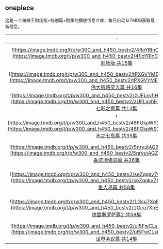 ## onepiece

这是一个海贼王剧场版+特别篇+剧集的播放信息仓库，每日自动从TMDB获取最新信息。

|  -  |  -  |  -  | 
|:---:|:---:|:---:| 
| ![https://image.tmdb.org/t/p/w300_and_h450_bestv2/4floYRInCRdi6Nk85lLQzGPbV5K.jpg](https://image.tmdb.org/t/p/w300_and_h450_bestv2/4floYRInCRdi6Nk85lLQzGPbV5K.jpg) <br> [剧场版 共15集](https://onepiece.aliang.link/index.html) | ![https://image.tmdb.org/t/p/w300_and_h450_bestv2/AidpQUAWUfPOVC91u47Ceb9a6Pb.jpg](https://image.tmdb.org/t/p/w300_and_h450_bestv2/AidpQUAWUfPOVC91u47Ceb9a6Pb.jpg) <br> [特别篇 共25集](https://onepiece.aliang.link/op/S00.html) | ![https://image.tmdb.org/t/p/w300_and_h450_bestv2/flO9XhezL15AXAwutkbSlztiAIQ.jpg](https://image.tmdb.org/t/p/w300_and_h450_bestv2/flO9XhezL15AXAwutkbSlztiAIQ.jpg) <br> [东海篇 共61集](https://onepiece.aliang.link/op/S01.html) | 
| ![https://image.tmdb.org/t/p/w300_and_h450_bestv2/tPXGVYMEMbfrn9rfUuRUVodkHNv.jpg](https://image.tmdb.org/t/p/w300_and_h450_bestv2/tPXGVYMEMbfrn9rfUuRUVodkHNv.jpg) <br> [伟大航路突入篇 共16集](https://onepiece.aliang.link/op/S02.html) | ![https://image.tmdb.org/t/p/w300_and_h450_bestv2/dhE94iPUZvM17rcrVewijmcf8oC.jpg](https://image.tmdb.org/t/p/w300_and_h450_bestv2/dhE94iPUZvM17rcrVewijmcf8oC.jpg) <br> [冬岛篇 共14集](https://onepiece.aliang.link/op/S03.html) | ![https://image.tmdb.org/t/p/w300_and_h450_bestv2/skTBiTJOz1wwgOZ8NodrC5JOvut.jpg](https://image.tmdb.org/t/p/w300_and_h450_bestv2/skTBiTJOz1wwgOZ8NodrC5JOvut.jpg) <br> [阿拉巴斯坦篇 共39集](https://onepiece.aliang.link/op/S04.html) | 
| ![https://image.tmdb.org/t/p/w300_and_h450_bestv2/zUFLxyhHvUlqJVPgPvIPyABNKsg.jpg](https://image.tmdb.org/t/p/w300_and_h450_bestv2/zUFLxyhHvUlqJVPgPvIPyABNKsg.jpg) <br> [七彩之雾篇 共13集](https://onepiece.aliang.link/op/S05.html) | ![https://image.tmdb.org/t/p/w300_and_h450_bestv2/kn00jIwLinqNWctiIDq0IXOKahD.jpg](https://image.tmdb.org/t/p/w300_and_h450_bestv2/kn00jIwLinqNWctiIDq0IXOKahD.jpg) <br> [空岛篇 共52集](https://onepiece.aliang.link/op/S06.html) | ![https://image.tmdb.org/t/p/w300_and_h450_bestv2/xEzSywoL2XlMz67Yg7qXvnRvfK9.jpg](https://image.tmdb.org/t/p/w300_and_h450_bestv2/xEzSywoL2XlMz67Yg7qXvnRvfK9.jpg) <br> [逃离!海军要塞 & 弗克西... 共33集](https://onepiece.aliang.link/op/S07.html) | 
| ![https://image.tmdb.org/t/p/w300_and_h450_bestv2/48FOkpW91bmOArsOeOsVuNBk3nv.jpg](https://image.tmdb.org/t/p/w300_and_h450_bestv2/48FOkpW91bmOArsOeOsVuNBk3nv.jpg) <br> [水之七岛篇 共35集](https://onepiece.aliang.link/op/S08.html) | ![https://image.tmdb.org/t/p/w300_and_h450_bestv2/tqjQXwb9CELyZgpbJpSRFdifVz0.jpg](https://image.tmdb.org/t/p/w300_and_h450_bestv2/tqjQXwb9CELyZgpbJpSRFdifVz0.jpg) <br> [司法岛篇 共73集](https://onepiece.aliang.link/op/S09.html) | ![https://image.tmdb.org/t/p/w300_and_h450_bestv2/tnri1uxhXHZcp3OmON3aB6WCICT.jpg](https://image.tmdb.org/t/p/w300_and_h450_bestv2/tnri1uxhXHZcp3OmON3aB6WCICT.jpg) <br> [恐怖三桅帆船篇 共45集](https://onepiece.aliang.link/op/S10.html) | 
| ![https://image.tmdb.org/t/p/w300_and_h450_bestv2/5nrvutAGZZbos6HgJeCbrMF2KnZ.jpg](https://image.tmdb.org/t/p/w300_and_h450_bestv2/5nrvutAGZZbos6HgJeCbrMF2KnZ.jpg) <br> [香波地诸岛篇 共26集](https://onepiece.aliang.link/op/S11.html) | ![https://image.tmdb.org/t/p/w300_and_h450_bestv2/j1zQbP8KQNTzqrybhkDMPtdpEJx.jpg](https://image.tmdb.org/t/p/w300_and_h450_bestv2/j1zQbP8KQNTzqrybhkDMPtdpEJx.jpg) <br> [女儿岛篇 共14集](https://onepiece.aliang.link/op/S12.html) | ![https://image.tmdb.org/t/p/w300_and_h450_bestv2/22IZx1kwvQXQKPomIyKABJbu7pX.jpg](https://image.tmdb.org/t/p/w300_and_h450_bestv2/22IZx1kwvQXQKPomIyKABJbu7pX.jpg) <br> [海底大监狱篇 & 顶上战争... 共101集](https://onepiece.aliang.link/op/S13.html) | 
| ![https://image.tmdb.org/t/p/w300_and_h450_bestv2/seZqgkv7CvviGLqQHt5Tg9UJBov.jpg](https://image.tmdb.org/t/p/w300_and_h450_bestv2/seZqgkv7CvviGLqQHt5Tg9UJBov.jpg) <br> [鱼人岛篇 共58集](https://onepiece.aliang.link/op/S14.html) | ![https://image.tmdb.org/t/p/w300_and_h450_bestv2/38R61V2hPy75NAOk1TuDnmc1eLi.jpg](https://image.tmdb.org/t/p/w300_and_h450_bestv2/38R61V2hPy75NAOk1TuDnmc1eLi.jpg) <br> [庞克哈萨德篇 共62集](https://onepiece.aliang.link/op/S15.html) | ![https://image.tmdb.org/t/p/w300_and_h450_bestv2/ryZg2BtRo4MVqEuT3A3KST1noCB.jpg](https://image.tmdb.org/t/p/w300_and_h450_bestv2/ryZg2BtRo4MVqEuT3A3KST1noCB.jpg) <br> [德雷斯罗萨篇1 共50集](https://onepiece.aliang.link/op/S16.html) | 
| ![https://image.tmdb.org/t/p/w300_and_h450_bestv2/1Gcu7XnElckyYX6haN3ipE8Kp64.jpg](https://image.tmdb.org/t/p/w300_and_h450_bestv2/1Gcu7XnElckyYX6haN3ipE8Kp64.jpg) <br> [德雷斯罗萨篇2 共56集](https://onepiece.aliang.link/op/S17.html) | ![https://image.tmdb.org/t/p/w300_and_h450_bestv2/w60lVx4BJP6QNyYXtqEpGHLKTWa.jpg](https://image.tmdb.org/t/p/w300_and_h450_bestv2/w60lVx4BJP6QNyYXtqEpGHLKTWa.jpg) <br> [佐乌篇 共55集](https://onepiece.aliang.link/op/S18.html) | ![https://image.tmdb.org/t/p/w300_and_h450_bestv2/d5DBnueuh9LXxjMjPVU2DJYACS9.jpg](https://image.tmdb.org/t/p/w300_and_h450_bestv2/d5DBnueuh9LXxjMjPVU2DJYACS9.jpg) <br> [蛋糕岛篇 共74集](https://onepiece.aliang.link/op/S19.html) | 
| ![https://image.tmdb.org/t/p/w300_and_h450_bestv2/ul5FwCLsi20LZIYd5DNI9NbFvNw.jpg](https://image.tmdb.org/t/p/w300_and_h450_bestv2/ul5FwCLsi20LZIYd5DNI9NbFvNw.jpg) <br> [世界会议篇 共14集](https://onepiece.aliang.link/op/S20.html) | ![https://image.tmdb.org/t/p/w300_and_h450_bestv2/957u8IIqwPTgtubSIaBI4bPtGzn.jpg](https://image.tmdb.org/t/p/w300_and_h450_bestv2/957u8IIqwPTgtubSIaBI4bPtGzn.jpg) <br> [和之国篇 共188集](https://onepiece.aliang.link/op/S21.html) | - | 
